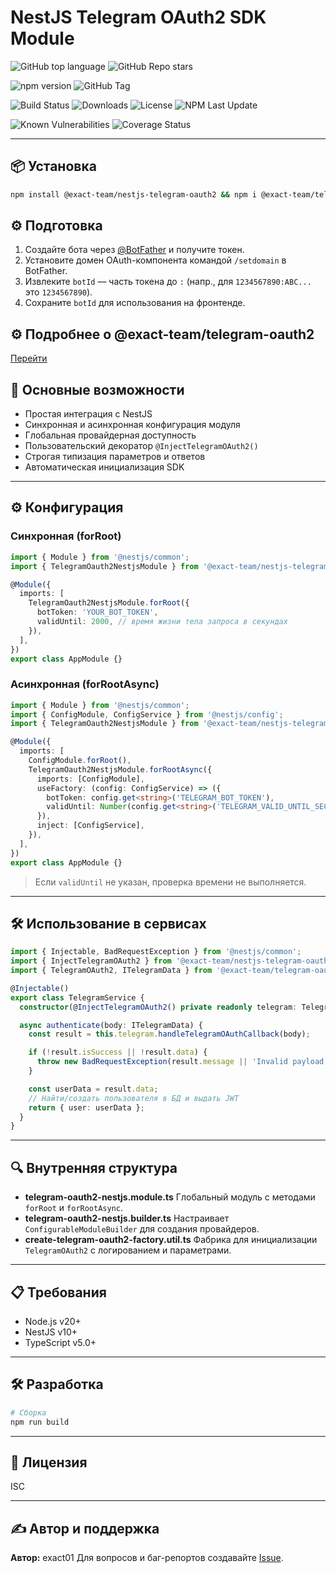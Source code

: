 # NestJS Telegram OAuth2 SDK Module

![GitHub top language](https://img.shields.io/github/languages/top/exact01/nestjs-telegram-oauth2)
![GitHub Repo stars](https://img.shields.io/github/stars/exact01/nestjs-telegram-oauth2)

![npm version](https://img.shields.io/npm/v/@exact-team/nestjs-telegram-oauth2)
![GitHub Tag](https://img.shields.io/github/v/tag/exact01/nestjs-telegram-oauth2)

![Build Status](https://img.shields.io/github/actions/workflow/status/exact01/nestjs-telegram-oauth2/.github/workflows/deploy-lib.yml)
![Downloads](https://img.shields.io/npm/dt/@exact-team/nestjs-telegram-oauth2)
![License](https://img.shields.io/npm/l/@exact-team/nestjs-telegram-oauth2)
![NPM Last Update](https://img.shields.io/npm/last-update/%40exact-team%2Fnestjs-telegram-oauth2)

![Known Vulnerabilities](https://snyk.io/test/github/exact01/nestjs-telegram-oauth2/badge.svg)
![Coverage Status](https://img.shields.io/codecov/c/github/exact01/nestjs-telegram-oauth2)

---

## 📦 Установка

```bash
npm install @exact-team/nestjs-telegram-oauth2 && npm i @exact-team/telegram-oauth2
```

## ⚙️ Подготовка

1. Создайте бота через [@BotFather](https://t.me/BotFather) и получите токен.
2. Установите домен OAuth-компонента командой `/setdomain` в BotFather.
3. Извлеките `botId` — часть токена до `:` (напр., для `1234567890:ABC...` это `1234567890`).
4. Сохраните `botId` для использования на фронтенде.

## ⚙️ Подробнее о @exact-team/telegram-oauth2

[Перейти](https://github.com/exact01/telegram-oauth2)

## 🚀 Основные возможности

- Простая интеграция с NestJS
- Синхронная и асинхронная конфигурация модуля
- Глобальная провайдерная доступность
- Пользовательский декоратор `@InjectTelegramOAuth2()`
- Строгая типизация параметров и ответов
- Автоматическая инициализация SDK

---

## ⚙️ Конфигурация

### Синхронная (forRoot)

```typescript
import { Module } from '@nestjs/common';
import { TelegramOauth2NestjsModule } from '@exact-team/nestjs-telegram-oauth2';

@Module({
  imports: [
    TelegramOauth2NestjsModule.forRoot({
      botToken: 'YOUR_BOT_TOKEN',
      validUntil: 2000, // время жизни тела запроса в секундах
    }),
  ],
})
export class AppModule {}
```

### Асинхронная (forRootAsync)

```typescript
import { Module } from '@nestjs/common';
import { ConfigModule, ConfigService } from '@nestjs/config';
import { TelegramOauth2NestjsModule } from '@exact-team/nestjs-telegram-oauth2';

@Module({
  imports: [
    ConfigModule.forRoot(),
    TelegramOauth2NestjsModule.forRootAsync({
      imports: [ConfigModule],
      useFactory: (config: ConfigService) => ({
        botToken: config.get<string>('TELEGRAM_BOT_TOKEN'),
        validUntil: Number(config.get<string>('TELEGRAM_VALID_UNTIL_SECONDS')),
      }),
      inject: [ConfigService],
    }),
  ],
})
export class AppModule {}
```

> Если `validUntil` не указан, проверка времени не выполняется.

---

## 🛠 Использование в сервисах

```typescript
import { Injectable, BadRequestException } from '@nestjs/common';
import { InjectTelegramOAuth2 } from '@exact-team/nestjs-telegram-oauth2';
import { TelegramOAuth2, ITelegramData } from '@exact-team/telegram-oauth2';

@Injectable()
export class TelegramService {
  constructor(@InjectTelegramOAuth2() private readonly telegram: TelegramOAuth2) {}

  async authenticate(body: ITelegramData) {
    const result = this.telegram.handleTelegramOAuthCallback(body);

    if (!result.isSuccess || !result.data) {
      throw new BadRequestException(result.message || 'Invalid payload');
    }

    const userData = result.data;
    // Найти/создать пользователя в БД и выдать JWT
    return { user: userData };
  }
}
```

---

## 🔍 Внутренняя структура

- **telegram-oauth2-nestjs.module.ts**
  Глобальный модуль с методами `forRoot` и `forRootAsync`.
- **telegram-oauth2-nestjs.builder.ts**
  Настраивает `ConfigurableModuleBuilder` для создания провайдеров.
- **create-telegram-oauth2-factory.util.ts**
  Фабрика для инициализации `TelegramOAuth2` с логированием и параметрами.

---

## 📋 Требования

- Node.js v20+
- NestJS v10+
- TypeScript v5.0+

---

## 🛠️ Разработка

```bash
# Сборка
npm run build
```

---

## 📄 Лицензия

ISC

---

## ✍️ Автор и поддержка

**Автор:** exact01
Для вопросов и баг-репортов создавайте [Issue](https://github.com/exact01/nestjs-telegram-oauth2/issues).
